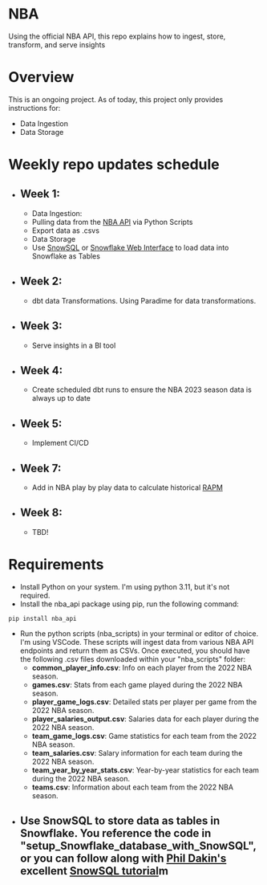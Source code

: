 # NBA
Using the official NBA API, this repo explains how to ingest, store, transform, and serve insights

# Overview
This is an ongoing project. As of today, this project only provides instructions for:
- Data Ingestion
- Data Storage

# Weekly repo updates schedule
- ## Week 1:
  -  Data Ingestion:
    -  Pulling data from the [NBA API](https://github.com/swar/nba_api) via Python Scripts
    -  Export data as .csvs
  -  Data Storage
    -  Use [SnowSQL](https://docs.snowflake.com/en/user-guide/snowsql) or [Snowflake Web Interface](https://docs.snowflake.com/en/user-guide/data-load-web-ui) to load data into Snowflake as Tables
- ## Week 2:
  - dbt data Transformations. Using Paradime for data transformations. 
- ## Week 3:
  - Serve insights in a BI tool
- ## Week 4:
  - Create scheduled dbt runs to ensure the NBA 2023 season data is always up to date
- ## Week 5:
  - Implement CI/CD
- ## Week 7:
  -  Add in NBA play by play data to calculate historical [RAPM](https://medium.com/@johnchenmbb/calculating-rapm-steps-1-and-2-of-my-summer-plan-1a78e1476b1f)
- ## Week 8:
  - TBD!

# Requirements
- Install Python on your system. I'm using python 3.11, but it's not required.
- Install the nba_api package using pip, run the following command:
```
pip install nba_api
```
- Run the python scripts (nba_scripts) in your terminal or editor of choice. I'm using VSCode. These scripts will ingest data from various NBA API endpoints and return them as CSVs. Once executed, you should have the following .csv files downloaded within your "nba_scripts" folder:
  - **common_player_info.csv**: Info on each player from the 2022 NBA season.
  - **games.csv**: Stats from each game played during the 2022 NBA season.
  - **player_game_logs.csv**: Detailed stats per player per game from the 2022 NBA season.
  - **player_salaries_output.csv**: Salaries data for each player during the 2022 NBA season.
  - **team_game_logs.csv**: Game statistics for each team from the 2022 NBA season.
  - **team_salaries.csv**: Salary information for each team during the 2022 NBA season.
  - **team_year_by_year_stats.csv**: Year-by-year statistics for each team during the 2022 NBA season.
  - **teams.csv**: Information about each team from the 2022 NBA season.
- Use SnowSQL to store data as tables in Snowflake. You reference the code in "setup_Snowflake_database_with_SnowSQL", or you can follow along with [Phil Dakin's](https://www.linkedin.com/in/phildakin/) excellent [SnowSQL tutorial](https://medium.com/@philipdakin/dbt-snowflake-basic-model-setup-845122814178)m
  - 
